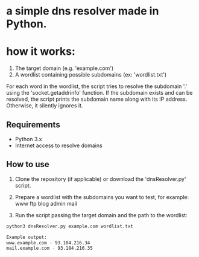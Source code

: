 # a simple dns resolver made in Python.

# how it works:
1. The target domain (e.g. 'example.com')
2. A wordlist containing possible subdomains (ex: 'wordlist.txt')

For each word in the wordlist, the script tries to resolve the subdomain '<word>.<domain>' using the 'socket.getaddrinfo' function. If the subdomain exists and can be resolved, the script prints the subdomain name along with its IP address. Otherwise, it silently ignores it.

## Requirements

- Python 3.x
- Internet access to resolve domains

## How to use

1. Clone the repository (if applicable) or download the 'dnsResolver.py' script.

2. Prepare a wordlist with the subdomains you want to test, for example:
www
ftp
blog
admin
mail

3. Run the script passing the target domain and the path to the wordlist:
```bash
python3 dnsResolver.py example.com wordlist.txt

Example output:
www.example.com - 93.184.216.34
mail.example.com - 93.184.216.35

